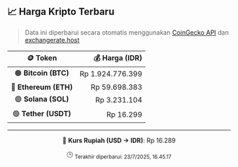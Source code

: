 

<!-- HARGA_KRIPTO -->
## 📈 Harga Kripto Terbaru

> Data ini diperbarui secara otomatis menggunakan [CoinGecko API](https://www.coingecko.com/) dan [exchangerate.host](https://exchangerate.host/)

<div align="center">

| 🪙 Token | 💰 Harga (IDR) |
|:------:|---------------:|
| 🟠 **Bitcoin (BTC)**   | Rp 1.924.776.399 |
| 🔵 **Ethereum (ETH)**  | Rp 59.698.383 |
| 🟣 **Solana (SOL)**    | Rp 3.231.104 |
| 🟢 **Tether (USDT)**   | Rp 16.299 |

---

💱 **Kurs Rupiah (USD → IDR)**: Rp 16.289

🕒 <sub>Terakhir diperbarui: 23/7/2025, 16.45.17</sub>

</div>
<!-- /HARGA_KRIPTO -->